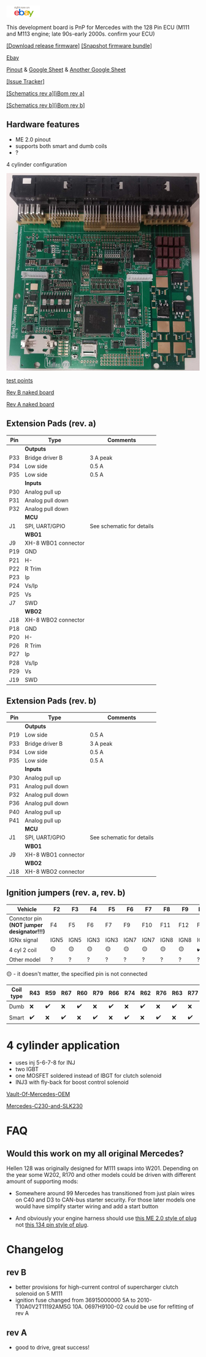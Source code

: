 <a href="https://www.ebay.com/itm/334094173341"><img src="Images/ebay_gen_button.gif"></a>

This development board is PnP for Mercedes with the 128 Pin ECU (M111 and M113 engine; late 90s-early 2000s. confirm your ECU)

[[Download release firmware]](https://github.com/rusefi/rusefi/releases/latest/download/rusefi_bundle_hellen128.zip)
[[Snapshot firmware bundle]](https://rusefi.com/build_server/rusefi_bundle_hellen128.zip)

[Ebay]()

[Pinout](https://rusefi.com/docs/pinouts/hellen/hellen128/) & [Google Sheet](https://docs.google.com/spreadsheets/d/1I-lZKRajTiEGFUXdZpXEtKF2pymlOo-lPahy3cLMnl4) & [Another Google Sheet](https://docs.google.com/spreadsheets/d/1JgGFJ8AggBFiKT_CQ1D6uYhaIsqeiH9RerxuVy1kp4Y/)

[[Issue Tracker]](https://github.com/rusefi/hellen128merc-issues/issues)

[[Schematics rev a]](Hardware/Hellen/hellen128mercedes-a-schematic.pdf)[[iBom rev a]](https://rusefi.com/docs/ibom/hellen128mercedes-a-ibom.html)

[[Schematics rev b]](Hardware/Hellen/hellen128mercedes-b-schematic.pdf)[[iBom rev b]](https://rusefi.com/docs/ibom/hellen128mercedes-b-ibom.html)

## Hardware features

* ME 2.0 pinout
* supports both smart and dumb coils
* ?

4 cylinder configuration

![x](Hardware/Hellen/hellen128mercedes-rev-b-reference-4-cylinder.jpg)

[test points](Hardware/Hellen/hellen128mercedes-rev-b-reference-4-cylinder-test-points.png)

[Rev B naked board](Hardware/Hellen/hellen128mercedes-rev-b.jpg)

[Rev A naked board](Hardware/Hellen/hellen128mercedes-rev-a.jpg)



## Extension Pads (rev. a)

| Pin | Type | Comments |
|---|---|---|
||**Outputs**||
| P33 | Bridge driver B | 3 A peak |
| P34 | Low side | 0.5 A |
| P35 | Low side | 0.5 A |
|   | **Inputs** |   |
| P30 | Analog pull up | |
| P31 | Analog pull down | |
| P32 | Analog pull down | |
|   | **MCU** |   |
| J1 | SPI, UART/GPIO | See schematic for details | 
|   | **WBO1** |   |
| J9 | XH-8 WBO1 connector| |
| P19 | GND | |
| P21 | H- | |
| P22 | R Trim | |
| P23 | Ip | |
| P24 | Vs/Ip | |
| P25 | Vs | |
| J7 | SWD| |
|   | **WBO2** |   |
| J18 | XH-8 WBO2 connector| |
| P18 | GND | |
| P20 | H- | |
| P26 | R Trim | |
| P27 | Ip | |
| P28 | Vs/Ip | |
| P29 | Vs | |
| J19 | SWD | |

## Extension Pads (rev. b)

| Pin | Type | Comments |
|---|---|---|
||**Outputs**||
| P19 | Low side | 0.5 A |
| P33 | Bridge driver B | 3 A peak |
| P34 | Low side | 0.5 A |
| P35 | Low side | 0.5 A |
|   | **Inputs** |   |
| P30 | Analog pull up | |
| P31 | Analog pull down | |
| P32 | Analog pull down | |
| P36 | Analog pull down | |
| P40 | Analog pull up | |
| P41 | Analog pull up | |
|   | **MCU** |   |
| J1 | SPI, UART/GPIO | See schematic for details | 
|   | **WBO1** |   |
| J9 | XH-8 WBO1 connector| |
|   | **WBO2** |   |
| J18 | XH-8 WBO2 connector| |

## Ignition jumpers (rev. a, rev. b)

| Vehicle | F2 | F3 | F4 | F5 | F6 | F7 | F8 | F9 | F10 | F11 | F12 | F13 | F14 | F15 | F16 | F17 |
| --- | --- | --- | --- | --- | --- | --- | --- | --- | --- | --- | --- | --- | --- | --- | --- | --- |
| Connctor pin **(NOT jumper designator!!!)** | F4 | F5 | F6 | F7 | F9 | F10 | F11 | F12 | F13 | F14 | F16 | F17 | F18 | F19 | F20 | F21 |
| IGNx signal | IGN5 | IGN5 | IGN3 | IGN3 | IGN7 | IGN7 | IGN8 | IGN8 | IGN4 | IGN4 | IGN2 | IGN6 | IGN6 | IGN2 | IGN1 | IGN1 |
| 4 cyl 2 coil | 🟡 | 🟡 | 🟡 | 🟡 | 🟡 | 🟡 | 🟡 | 🟡 | ✔️ | 🟡 | 🟡 | 🟡 | 🟡 | 🟡 | ✔️ | 🟡 |
| Other model | ? | ? | ? | ? | ? | ? | ? | ? | ? | ? | ? | ? | ? | ? | ? | ? | ? |

🟡 - it doesn't matter, the specified pin is not connected

| Coil type | R43 | R59 | R67 | R60 | R79 | R66 | R74 | R62 | R76 | R63 | R77 | R64 | R78 | R65 | R73 | R61 |
| --- | --- | --- | --- | --- | --- | --- | --- | --- | --- | --- | --- | --- | --- | --- | --- | --- |
| Dumb | ❌ | ✔️ | ❌ | ✔️ | ❌ | ✔️ | ❌ | ✔️ | ❌ | ✔️ | ❌ | ✔️ | ❌ | ✔️ | ❌ | ✔️ |
| Smart | ✔️ | ❌ | ✔️ | ❌ | ✔️ | ❌ | ✔️ | ❌ | ✔️ | ❌ | ✔️ | ❌ | ✔️ | ❌ | ✔️ | ❌ |


# 4 cylinder application
* uses inj 5-6-7-8 for INJ
* two IGBT
* one MOSFET soldered instead of IBGT for clutch solenoid
* INJ3 with fly-back for boost control solenoid



[Vault-Of-Mercedes-OEM](Vault-Of-Mercedes-OEM)

[Mercedes-C230-and-SLK230](Mercedes-C230-and-SLK230)


# FAQ

## Would this work on my all original Mercedes?

Hellen 128 was originally designed for M111 swaps into W201. Depending on the year some W202, R170 and other models could be driven with different amount of supporting mods:

* Somewhere around 99 Mercedes has transitioned from just plain wires on C40 and D3 to CAN-bus starter security. For those later models one would have simplify starter wiring and add a start button

* And obviously your engine harness should use <a href="Images/mercedes-128.png">this ME 2.0 style of plug</a> not <a href="Images/mercedes-134.png">this 134 pin style of plug</a>.





# Changelog

## rev B

* better provisions for high-current control of supercharger clutch solenoid on 5 M111
* ignition fuse changed from 36915000000 5A to 2010-T10A0V2T11192AM5G 10A. 0697H9100-02 could be use for refitting of rev A


## rev A

* good to drive, great success!



